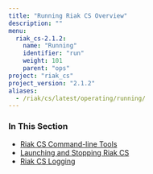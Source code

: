 ```yaml
---
title: "Running Riak CS Overview"
description: ""
menu:
  riak_cs-2.1.2:
    name: "Running"
    identifier: "run"
    weight: 101
    parent: "ops"
project: "riak_cs"
project_version: "2.1.2"
aliases:
  - /riak/cs/latest/operating/running/
---
```


### In This Section

- [Riak CS Command-line Tools](../../cookbooks/command-line-tools)
- [Launching and Stopping Riak CS](../../cookbooks/installing/launching-and-stopping/)
- [Riak CS Logging](../../cookbooks/logging/)
